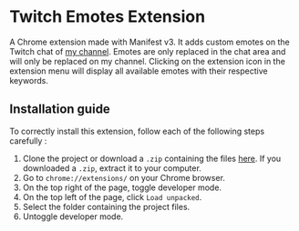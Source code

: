 # Twitch Emotes Extension

A Chrome extension made with Manifest v3. It adds custom emotes on the Twitch chat of [my channel](https://www.twitch.tv/aruten_). Emotes are only replaced in the chat area and will only be replaced on my channel. Clicking on the extension icon in the extension menu will display all available emotes with their respective keywords. 

## Installation guide

To correctly install this extension, follow each of the following steps carefully :
1. Clone the project or download a `.zip` containing the files [here](https://github.com/mmeyrat/Twitch-Emotes-Extension/releases/tag/v1.0). If you downloaded a `.zip`, extract it to your computer.
2. Go to `chrome://extensions/` on your Chrome browser.
3. On the top right of the page, toggle developer mode. 
4. On the top left of the page, click `Load unpacked`.
5. Select the folder containing the project files.
6. Untoggle developer mode.